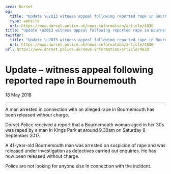```yaml
area: Dorset
og:
  title: "Update \u2013 witness appeal following reported rape in Bournemouth"
  type: website
  url: https://www.dorset.police.uk/news-information/article/4830
title: "Update \u2013 witness appeal following reported rape in Bournemouth |"
twitter:
  title: "Update \u2013 witness appeal following reported rape in Bournemouth"
  url: https://www.dorset.police.uk/news-information/article/4830
url: https://www.dorset.police.uk/news-information/article/4830
```

# Update – witness appeal following reported rape in Bournemouth

18 May 2018

* * *

A man arrested in connection with an alleged rape in Bournemouth has been released without charge.

Dorset Police received a report that a Bournemouth woman aged in her 30s was raped by a man in Kings Park at around 9.30am on Saturday 9 September 2017.

A 41-year-old Bournemouth man was arrested on suspicion of rape and was released under investigation as detectives carried out enquiries. He has now been released without charge.

Police are not looking for anyone else in connection with the incident.
